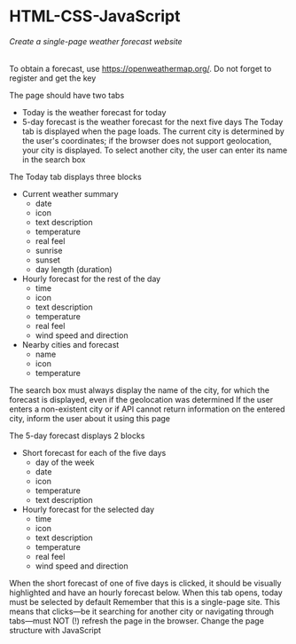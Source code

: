# HTML-CSS-JavaScript
  ###### Create a single-page weather forecast website
  To obtain a forecast, use https://openweathermap.org/. Do not forget to register and get the key

  The page should have two tabs
  - Today is the weather forecast for today
  - 5-day forecast is the weather forecast for the next five days
  The Today tab is displayed when the page loads. The current city is determined by the user's coordinates; if the browser does not support geolocation, your city is displayed. To select another city, the user can enter its name in the search box
 
  The Today tab displays three blocks
  - Current weather summary
    * date
    * icon
    * text description
    * temperature
    * real feel
    * sunrise
    * sunset
    * day length (duration)
  - Hourly forecast for the rest of the day
    * time
    * icon
    * text description
    * temperature
    * real feel
    * wind speed and direction
  - Nearby cities and forecast
    * name
    * icon
    * temperature
      
  The search box must always display the name of the city, for which the forecast is displayed, even if the geolocation was determined
  If the user enters a non-existent city or if API cannot return information on the entered city, inform the user about it using this page

  The 5-day forecast displays 2 blocks
  - Short forecast for each of the five days
    * day of the week
    * date
    * icon
    * temperature
    * text description
  - Hourly forecast for the selected day
    * time
    * icon
    * text description
    * temperature
    * real feel
    * wind speed and direction
  
  When the short forecast of one of five days is clicked, it should be visually highlighted and have an hourly forecast below.
  When this tab opens, today must be selected by default
  Remember that this is a single-page site. This means that clicks—be it searching for another city or navigating through tabs—must NOT (!) refresh the page in the browser. Change the page structure with JavaScript
